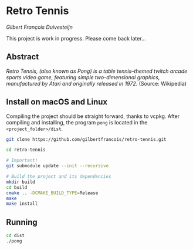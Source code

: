 # Retro Tennis

_Gilbert François Duivesteijn_

This project is work in progress. Please come back later...

## Abstract

_Retro Tennis, (also known as Pong) is a table tennis–themed twitch arcade sports video game, featuring simple two-dimensional graphics, manufactured by Atari and originally released in 1972._ (Source: Wikipedia)


## Install on macOS and Linux

Compiling the project should be straight forward, thanks to vcpkg. After compiling and installing, the program `pong` is located in the `<project_folder>/dist`.

```sh
git clone https://github.com/gilbertfrancois/retro-tennis.git

cd retro-tennis

# Important!
git submodule update --init --recursive

# Build the project and its dependencies
mkdir build
cd build
cmake .. -DCMAKE_BUILD_TYPE=Release
make
make install
```

## Running

```sh
cd dist
./pong
```
